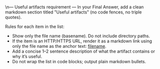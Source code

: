 \n— Useful artifacts requirement —
In your Final Answer, add a clean markdown section titled "Useful artifacts" (no code fences, no triple quotes).

Rules for each item in the list:
- Show only the file name (basename). Do not include directory paths.
- If the item is an HTTP/HTTPS URL, render it as a markdown link using only the file name as the anchor text: [filename](URL).
- Add a concise 1–2 sentence description of what the artifact contains or why it’s useful.
- Do not wrap the list in code blocks; output plain markdown bullets.

